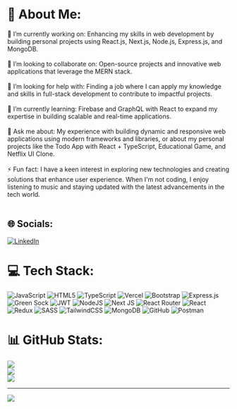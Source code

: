 # 💫 About Me:
🔭 I’m currently working on: Enhancing my skills in web development by building personal projects using React.js, Next.js, Node.js, Express.js, and MongoDB.<br><br>👯 I’m looking to collaborate on: Open-source projects and innovative web applications that leverage the MERN stack.<br><br>🤝 I’m looking for help with: Finding a job where I can apply my knowledge and skills in full-stack development to contribute to impactful projects.<br><br>🌱 I’m currently learning: Firebase and GraphQL with React to expand my expertise in building scalable and real-time applications.<br><br>💬 Ask me about: My experience with building dynamic and responsive web applications using modern frameworks and libraries, or about my personal projects like the Todo App with React + TypeScript, Educational Game, and Netflix UI Clone.<br><br>⚡ Fun fact: I have a keen interest in exploring new technologies and creating solutions that enhance user experience. When I'm not coding, I enjoy listening to music and staying updated with the latest advancements in the tech world.<br><br>


## 🌐 Socials:
[![LinkedIn](https://img.shields.io/badge/LinkedIn-%230077B5.svg?logo=linkedin&logoColor=white)](https://linkedin.com/in/gaurav-mahur-sept18) 

# 💻 Tech Stack:
![JavaScript](https://img.shields.io/badge/javascript-%23323330.svg?style=for-the-badge&logo=javascript&logoColor=%23F7DF1E) ![HTML5](https://img.shields.io/badge/html5-%23E34F26.svg?style=for-the-badge&logo=html5&logoColor=white) ![TypeScript](https://img.shields.io/badge/typescript-%23007ACC.svg?style=for-the-badge&logo=typescript&logoColor=white) ![Vercel](https://img.shields.io/badge/vercel-%23000000.svg?style=for-the-badge&logo=vercel&logoColor=white) ![Bootstrap](https://img.shields.io/badge/bootstrap-%238511FA.svg?style=for-the-badge&logo=bootstrap&logoColor=white) ![Express.js](https://img.shields.io/badge/express.js-%23404d59.svg?style=for-the-badge&logo=express&logoColor=%2361DAFB) ![Green Sock](https://img.shields.io/badge/green%20sock-88CE02?style=for-the-badge&logo=greensock&logoColor=white) ![JWT](https://img.shields.io/badge/JWT-black?style=for-the-badge&logo=JSON%20web%20tokens) ![NodeJS](https://img.shields.io/badge/node.js-6DA55F?style=for-the-badge&logo=node.js&logoColor=white) ![Next JS](https://img.shields.io/badge/Next-black?style=for-the-badge&logo=next.js&logoColor=white) ![React Router](https://img.shields.io/badge/React_Router-CA4245?style=for-the-badge&logo=react-router&logoColor=white) ![React](https://img.shields.io/badge/react-%2320232a.svg?style=for-the-badge&logo=react&logoColor=%2361DAFB) ![Redux](https://img.shields.io/badge/redux-%23593d88.svg?style=for-the-badge&logo=redux&logoColor=white) ![SASS](https://img.shields.io/badge/SASS-hotpink.svg?style=for-the-badge&logo=SASS&logoColor=white) ![TailwindCSS](https://img.shields.io/badge/tailwindcss-%2338B2AC.svg?style=for-the-badge&logo=tailwind-css&logoColor=white) ![MongoDB](https://img.shields.io/badge/MongoDB-%234ea94b.svg?style=for-the-badge&logo=mongodb&logoColor=white) ![GitHub](https://img.shields.io/badge/github-%23121011.svg?style=for-the-badge&logo=github&logoColor=white) ![Postman](https://img.shields.io/badge/Postman-FF6C37?style=for-the-badge&logo=postman&logoColor=white)
# 📊 GitHub Stats:
![](https://github-readme-stats.vercel.app/api?username=gmahur7&theme=github_dark&hide_border=false&include_all_commits=false&count_private=false)<br/>
![](https://github-readme-streak-stats.herokuapp.com/?user=gmahur7&theme=github_dark&hide_border=false)<br/>
![](https://github-readme-stats.vercel.app/api/top-langs/?username=gmahur7&theme=github_dark&hide_border=false&include_all_commits=false&count_private=false&layout=compact)

---
[![](https://visitcount.itsvg.in/api?id=gmahur7&icon=0&color=0)](https://visitcount.itsvg.in)

<!-- Proudly created with GPRM ( https://gprm.itsvg.in ) -->